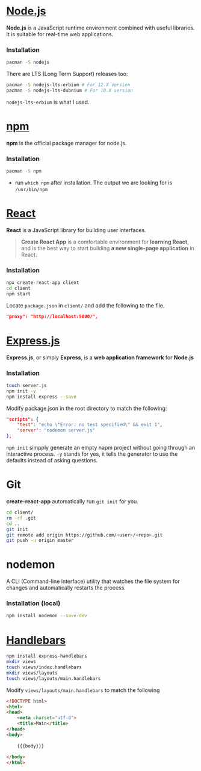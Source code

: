 # [Node.js](https://nodejs.org/en/)
**Node.js** is a JavaScript runtime environment combined with useful libraries. It is suitable for real-time web applications.
### Installation
```bash
pacman -S nodejs
```

There are LTS (Long Term Support) releases too:

```bash
pacman -S nodejs-lts-erbium # For 12.X version
pacman -S nodejs-lts-dubnium # For 10.X version
```

`nodejs-lts-erbium` is what I used.

# [npm](https://www.npmjs.com/) 
**npm** is the official package manager for node.js.
### Installation
```bash
pacman -S npm
```

* run `which npm` after installation. The output we are looking for is `/usr/bin/npm`

# [React](https://reactjs.org/)
**React** is a JavaScript library for building user interfaces.
> **Create React App** is a comfortable environment for **learning React**, and is the best way to start building **a new single-page application** in React.
### Installation
```bash
npx create-react-app client
cd client
npm start
```

Locate `package.json` in `client/` and add the following to the file.
```json
"proxy": "http://localhost:5000/",
```
# [Express.js](http://expressjs.com/)
**Express.js**, or simply **Express**, is a **web application framework** for **Node.js**

### Installation
```bash
touch server.js
npm init -y
npm install express --save
```

Modify package.json in the root directory to match the following:
```json
"scripts": {
    "test": "echo \"Error: no test specified\" && exit 1",
    "server": "nodemon server.js"
},
```

`npm init` simpply generate an empty napm project without going through an interactive process. `-y` stands for yes, it tells the generator to use the defaults instead of asking questions.

# Git
**create-react-app** automatically run `git init` for you.
```bash
cd client/
rm -rf .git
cd ..
git init
git remote add origin https://github.com/<user>/<repo>.git
git push -u origin master
```

# nodemon
A CLI (Command-line interface) utility that watches the file system for changes and automatically restarts the process.
### Installation (local)
```bash
npm install nodemon --save-dev
```

# [Handlebars](https://www.npmjs.com/package/express-handlebars)
```bash
npm install express-handlebars
mkdir views
touch views/index.handlebars
mkdir views/layouts
touch views/layouts/main.handlebars
```
Modify `views/layouts/main.handlebars` to match the following
```html
<!DOCTYPE html>
<html>
<head>
    <meta charset="utf-8">
    <title>Main</title>
</head>
<body>
 
    {{{body}}}
 
</body>
</html>
```